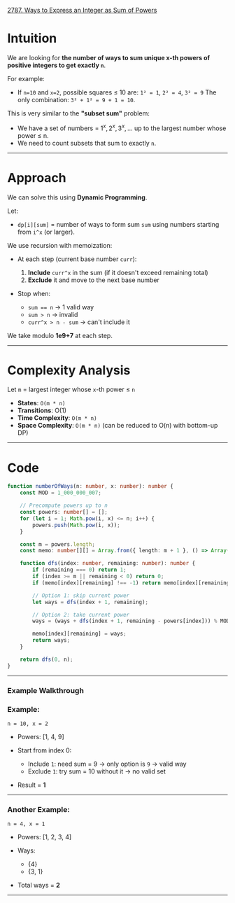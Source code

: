 [2787. Ways to Express an Integer as Sum of Powers](https://leetcode.com/problems/ways-to-express-an-integer-as-sum-of-powers/)

# Intuition

We are looking for **the number of ways to sum unique x-th powers of positive integers to get exactly `n`**.

For example:

* If `n=10` and `x=2`,
  possible squares ≤ 10 are:
  `1² = 1`, `2² = 4`, `3² = 9`
  The only combination: `3² + 1² = 9 + 1 = 10`.

This is very similar to the **"subset sum"** problem:

* We have a set of numbers = ${1^x, 2^x, 3^x, ...}$ up to the largest number whose power ≤ n.
* We need to count subsets that sum to exactly `n`.

---

# Approach

We can solve this using **Dynamic Programming**.

Let:

* `dp[i][sum]` = number of ways to form sum `sum` using numbers starting from `i^x` (or larger).

We use recursion with memoization:

* At each step (current base number `curr`):

  1. **Include** `curr^x` in the sum (if it doesn't exceed remaining total)
  2. **Exclude** it and move to the next base number
* Stop when:

  * `sum == n` → 1 valid way
  * `sum > n` → invalid
  * `curr^x > n - sum` → can't include it

We take modulo **1e9+7** at each step.

---

# Complexity Analysis

Let `m` = largest integer whose `x`-th power ≤ `n`

* **States**: `O(m * n)`
* **Transitions**: O(1)
* **Time Complexity**: `O(m * n)`
* **Space Complexity**: `O(m * n)` (can be reduced to O(n) with bottom-up DP)

---

# Code

```ts
function numberOfWays(n: number, x: number): number {
    const MOD = 1_000_000_007;

    // Precompute powers up to n
    const powers: number[] = [];
    for (let i = 1; Math.pow(i, x) <= n; i++) {
        powers.push(Math.pow(i, x));
    }

    const m = powers.length;
    const memo: number[][] = Array.from({ length: m + 1 }, () => Array(n + 1).fill(-1));

    function dfs(index: number, remaining: number): number {
        if (remaining === 0) return 1;
        if (index >= m || remaining < 0) return 0;
        if (memo[index][remaining] !== -1) return memo[index][remaining];

        // Option 1: skip current power
        let ways = dfs(index + 1, remaining);

        // Option 2: take current power
        ways = (ways + dfs(index + 1, remaining - powers[index])) % MOD;

        memo[index][remaining] = ways;
        return ways;
    }

    return dfs(0, n);
}
```

---

### Example Walkthrough

### Example:

```
n = 10, x = 2
```

* Powers: \[1, 4, 9]
* Start from index 0:

  * Include `1`: need sum = 9 → only option is `9` → valid way
  * Exclude `1`: try sum = 10 without it → no valid set
* Result = **1**

---

### Another Example:

```
n = 4, x = 1
```

* Powers: \[1, 2, 3, 4]
* Ways:

  * {4}
  * {3, 1}
* Total ways = **2**

---
